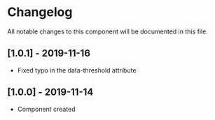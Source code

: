 # Changelog
All notable changes to this component will be documented in this file.

## [1.0.1] - 2019-11-16
- Fixed typo in the data-threshold attribute

## [1.0.0] - 2019-11-14
- Component created
